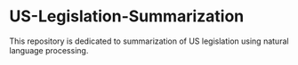 # US-Legislation-Summarization
This repository is dedicated to summarization of US legislation using natural language processing.
